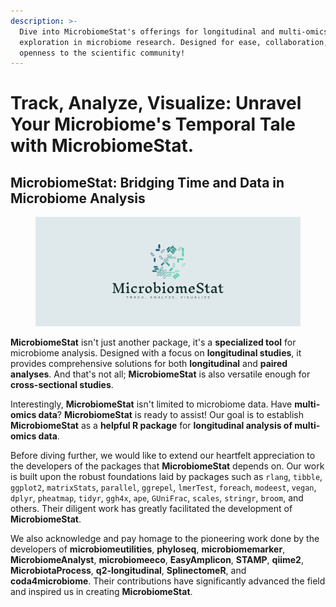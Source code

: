 ```yaml
---
description: >-
  Dive into MicrobiomeStat's offerings for longitudinal and multi-omics data
  exploration in microbiome research. Designed for ease, collaboration, and
  openness to the scientific community!
---
```


# Track, Analyze, Visualize: Unravel Your Microbiome's Temporal Tale with MicrobiomeStat.

## **MicrobiomeStat: Bridging Time and Data in Microbiome Analysis**

<figure><img src=".gitbook/assets/cover.png" alt=""><figcaption></figcaption></figure>

**MicrobiomeStat** isn't just another package, it's a **specialized tool** for microbiome analysis. Designed with a focus on **longitudinal studies**, it provides comprehensive solutions for both **longitudinal** and **paired analyses**. And that's not all; **MicrobiomeStat** is also versatile enough for **cross-sectional studies**.

Interestingly, **MicrobiomeStat** isn't limited to microbiome data. Have **multi-omics data**? **MicrobiomeStat** is ready to assist! Our goal is to establish **MicrobiomeStat** as a **helpful R package** for **longitudinal analysis of multi-omics data**.

Before diving further, we would like to extend our heartfelt appreciation to the developers of the packages that **MicrobiomeStat** depends on. Our work is built upon the robust foundations laid by packages such as `rlang`, `tibble`, `ggplot2`, `matrixStats`, `parallel`, `ggrepel`, `lmerTest`, `foreach`, `modeest`, `vegan`, `dplyr`, `pheatmap`, `tidyr`, `ggh4x`, `ape`, `GUniFrac`, `scales`, `stringr`, `broom`, and others. Their diligent work has greatly facilitated the development of **MicrobiomeStat**.

We also acknowledge and pay homage to the pioneering work done by the developers of **microbiomeutilities**, **phyloseq**, **microbiomemarker**, **MicrobiomeAnalyst**, **microbiomeeco**, **EasyAmplicon**, **STAMP**, **qiime2**, **MicrobiotaProcess**, **q2-longitudinal**, **SplinectomeR**, and **coda4microbiome**. Their contributions have significantly advanced the field and inspired us in creating **MicrobiomeStat**.
